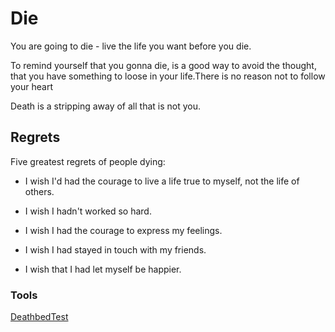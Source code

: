 # Die
You are going to die - live the life you want before you die.

To remind yourself that you gonna die, is a good way to avoid the thought, that you have something to loose in your life.There is no reason not to follow your heart

Death is a stripping away of all that is not you.


## Regrets
Five greatest regrets of people dying:
- I wish I'd had the courage to live a life true to myself, not the life of others.

- I wish I hadn't worked so hard.

- I wish I had the courage to express my feelings.

- I wish I had stayed in touch with my friends.

- I wish that I had let myself be happier.

### Tools
[DeathbedTest](../Tools/DeathbedTest.md)